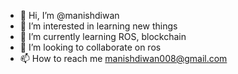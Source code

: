 - 👋 Hi, I’m @manishdiwan
- 👀 I’m interested in learning new things
- 🌱 I’m currently learning ROS, blockchain
- 💞️ I’m looking to collaborate on ros
- 📫 How to reach me manishdiwan008@gmail.com

<!---
manishdiwan07/manishdiwan07 is a ✨ special ✨ repository because its `README.md` (this file) appears on your GitHub profile.
You can click the Preview link to take a look at your changes.
--->
